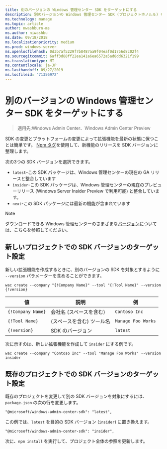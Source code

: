 ```yaml
---
title: 別のバージョンの Windows 管理センター SDK をターゲットにする
description: 別のバージョンの Windows 管理センター SDK (プロジェクトホノルル) をターゲットにする
ms.technology: manage
ms.topic: article
author: nwashburn-ms
ms.author: niwashbu
ms.date: 09/18/2018
ms.localizationpriority: medium
ms.prod: windows-server
ms.openlocfilehash: 0d3b7af5229f7b8487aa9f04eaf0d1756d8c02f4
ms.sourcegitcommit: 6aff3d88ff22ea141a6ea6572a5ad8dd6321f199
ms.translationtype: MT
ms.contentlocale: ja-JP
ms.lasthandoff: 09/27/2019
ms.locfileid: "71356972"
---
```

# <a name="target-a-different-version-of-the-windows-admin-center-sdk"></a>別のバージョンの Windows 管理センター SDK をターゲットにする

>適用先:Windows Admin Center、Windows Admin Center Preview

SDK の変更とプラットフォームの変更によって拡張機能を最新の状態に保つことは簡単です。  [Npm タグ](https://www.npmjs.com/package/@microsoft/windows-admin-center-sdk)を使用して、新機能のリリースを SDK バージョンに整理します。

次の3つの SDK バージョンを選択できます。

* ```latest```-この SDK パッケージは、Windows 管理センターの現在の GA リリースと整合しています
* ```insider```-この SDK パッケージは、Windows 管理センターの現在のプレビューリリース (Windows Server Insider Preview で利用可能) と整合しています。
* ```next```-この SDK パッケージには最新の機能が含まれています

> [!NOTE]
> ダウンロードできる Windows 管理センターのさまざまな[バージョン](https://aka.ms/WACDownloadPage)については、こちらを参照してください。

## <a name="targeting-sdk-version-on-a-new-project"></a>新しいプロジェクトでの SDK バージョンのターゲット設定

新しい拡張機能を作成するときに、別のバージョンの SDK を対象とするように ```--version``` パラメーターを含めることができます。

```
wac create --company "{!Company Name}" --tool "{!Tool Name}" --version {!version}
```

| 値 | 説明 | 例 |
| ----- | ----------- | ------- |
| ```{!Company Name}``` | 会社名 (スペースを含む) | ```Contoso Inc``` |
| ```{!Tool Name}``` | (スペースを含む) ツール名 | ```Manage Foo Works``` |
| ```{!version}``` | SDK のバージョン | ```latest``` |

次に示すのは、新しい拡張機能を作成して ```insider``` にする例です。

```
wac create --company "Contoso Inc" --tool "Manage Foo Works" --version insider
```

## <a name="targeting-sdk-version-on-an-existing-project"></a>既存のプロジェクトでの SDK バージョンのターゲット設定

既存のプロジェクトを変更して別の SDK バージョンを対象にするには、```package.json``` の次の行を変更します。

```
"@microsoft/windows-admin-center-sdk": "latest",
```
この例では、```latest``` を目的の SDK バージョン (```insider```) に置き換えます。

```
"@microsoft/windows-admin-center-sdk": "insider",
```

次に、```npm install``` を実行して、プロジェクト全体の参照を更新します。